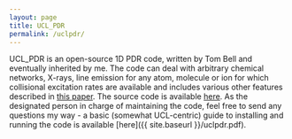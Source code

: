 ```yaml
---
layout: page
title: UCL_PDR
permalink: /uclpdr/
---
```

UCL_PDR is an open-source 1D PDR code, written by Tom Bell and eventually inherited by me. The code can deal with arbitrary chemical networks, X-rays, line emission for any atom, molecule or ion for which collisional excitation rates are available and includes various other features described in [this paper](http://adsabs.harvard.edu/abs/2017MNRAS.472.4444P). The source code is available [here](https://uclchem.github.io/uclpdr.html). As the designated person in charge of maintaining the code, feel free to send any questions my way - a basic (somewhat UCL-centric) guide to installing and running the code is available [here]({{ site.baseurl }}/uclpdr.pdf).

